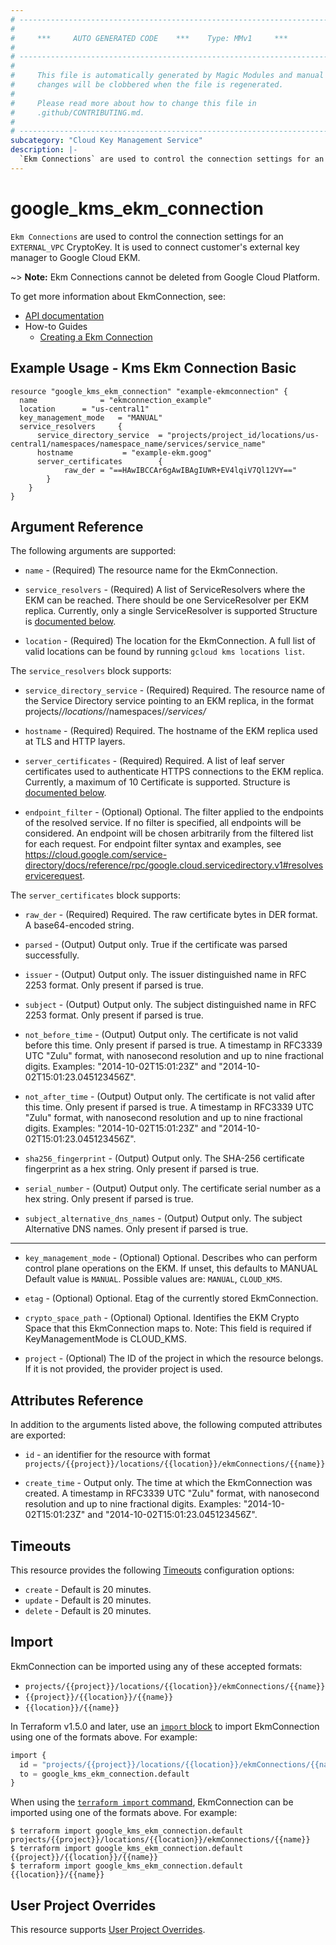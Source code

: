 ```yaml
---
# ----------------------------------------------------------------------------
#
#     ***     AUTO GENERATED CODE    ***    Type: MMv1     ***
#
# ----------------------------------------------------------------------------
#
#     This file is automatically generated by Magic Modules and manual
#     changes will be clobbered when the file is regenerated.
#
#     Please read more about how to change this file in
#     .github/CONTRIBUTING.md.
#
# ----------------------------------------------------------------------------
subcategory: "Cloud Key Management Service"
description: |-
  `Ekm Connections` are used to control the connection settings for an `EXTERNAL_VPC` CryptoKey.
---
```


# google_kms_ekm_connection

`Ekm Connections` are used to control the connection settings for an `EXTERNAL_VPC` CryptoKey.
It is used to connect customer's external key manager to Google Cloud EKM.


~> **Note:** Ekm Connections cannot be deleted from Google Cloud Platform.


To get more information about EkmConnection, see:

* [API documentation](https://cloud.google.com/kms/docs/reference/rest/v1/projects.locations.ekmConnections)
* How-to Guides
    * [Creating a Ekm Connection](https://cloud.google.com/kms/docs/create-ekm-connection)

## Example Usage - Kms Ekm Connection Basic


```hcl
resource "google_kms_ekm_connection" "example-ekmconnection" {
  name            	= "ekmconnection_example"
  location		= "us-central1"
  key_management_mode 	= "MANUAL"
  service_resolvers  	{
      service_directory_service  = "projects/project_id/locations/us-central1/namespaces/namespace_name/services/service_name"
      hostname 			 = "example-ekm.goog"
      server_certificates        {
      		raw_der	= "==HAwIBCCAr6gAwIBAgIUWR+EV4lqiV7Ql12VY=="
      	}
    }
}
```

## Argument Reference

The following arguments are supported:


* `name` -
  (Required)
  The resource name for the EkmConnection.

* `service_resolvers` -
  (Required)
  A list of ServiceResolvers where the EKM can be reached. There should be one ServiceResolver per EKM replica. Currently, only a single ServiceResolver is supported
  Structure is [documented below](#nested_service_resolvers).

* `location` -
  (Required)
  The location for the EkmConnection.
  A full list of valid locations can be found by running `gcloud kms locations list`.


<a name="nested_service_resolvers"></a>The `service_resolvers` block supports:

* `service_directory_service` -
  (Required)
  Required. The resource name of the Service Directory service pointing to an EKM replica, in the format projects/*/locations/*/namespaces/*/services/*

* `hostname` -
  (Required)
  Required. The hostname of the EKM replica used at TLS and HTTP layers.

* `server_certificates` -
  (Required)
  Required. A list of leaf server certificates used to authenticate HTTPS connections to the EKM replica. Currently, a maximum of 10 Certificate is supported.
  Structure is [documented below](#nested_service_resolvers_service_resolvers_server_certificates).

* `endpoint_filter` -
  (Optional)
  Optional. The filter applied to the endpoints of the resolved service. If no filter is specified, all endpoints will be considered. An endpoint will be chosen arbitrarily from the filtered list for each request. For endpoint filter syntax and examples, see https://cloud.google.com/service-directory/docs/reference/rpc/google.cloud.servicedirectory.v1#resolveservicerequest.


<a name="nested_service_resolvers_service_resolvers_server_certificates"></a>The `server_certificates` block supports:

* `raw_der` -
  (Required)
  Required. The raw certificate bytes in DER format. A base64-encoded string.

* `parsed` -
  (Output)
  Output only. True if the certificate was parsed successfully.

* `issuer` -
  (Output)
  Output only. The issuer distinguished name in RFC 2253 format. Only present if parsed is true.

* `subject` -
  (Output)
  Output only. The subject distinguished name in RFC 2253 format. Only present if parsed is true.

* `not_before_time` -
  (Output)
  Output only. The certificate is not valid before this time. Only present if parsed is true.
  A timestamp in RFC3339 UTC "Zulu" format, with nanosecond resolution and up to nine fractional digits. Examples: "2014-10-02T15:01:23Z" and "2014-10-02T15:01:23.045123456Z".

* `not_after_time` -
  (Output)
  Output only. The certificate is not valid after this time. Only present if parsed is true.
  A timestamp in RFC3339 UTC "Zulu" format, with nanosecond resolution and up to nine fractional digits. Examples: "2014-10-02T15:01:23Z" and "2014-10-02T15:01:23.045123456Z".

* `sha256_fingerprint` -
  (Output)
  Output only. The SHA-256 certificate fingerprint as a hex string. Only present if parsed is true.

* `serial_number` -
  (Output)
  Output only. The certificate serial number as a hex string. Only present if parsed is true.

* `subject_alternative_dns_names` -
  (Output)
  Output only. The subject Alternative DNS names. Only present if parsed is true.

- - -


* `key_management_mode` -
  (Optional)
  Optional. Describes who can perform control plane operations on the EKM. If unset, this defaults to MANUAL
  Default value is `MANUAL`.
  Possible values are: `MANUAL`, `CLOUD_KMS`.

* `etag` -
  (Optional)
  Optional. Etag of the currently stored EkmConnection.

* `crypto_space_path` -
  (Optional)
  Optional. Identifies the EKM Crypto Space that this EkmConnection maps to. Note: This field is required if KeyManagementMode is CLOUD_KMS.

* `project` - (Optional) The ID of the project in which the resource belongs.
    If it is not provided, the provider project is used.


## Attributes Reference

In addition to the arguments listed above, the following computed attributes are exported:

* `id` - an identifier for the resource with format `projects/{{project}}/locations/{{location}}/ekmConnections/{{name}}`

* `create_time` -
  Output only. The time at which the EkmConnection was created.
  A timestamp in RFC3339 UTC "Zulu" format, with nanosecond resolution and up to nine fractional digits. Examples: "2014-10-02T15:01:23Z" and "2014-10-02T15:01:23.045123456Z".


## Timeouts

This resource provides the following
[Timeouts](https://developer.hashicorp.com/terraform/plugin/sdkv2/resources/retries-and-customizable-timeouts) configuration options:

- `create` - Default is 20 minutes.
- `update` - Default is 20 minutes.
- `delete` - Default is 20 minutes.

## Import


EkmConnection can be imported using any of these accepted formats:

* `projects/{{project}}/locations/{{location}}/ekmConnections/{{name}}`
* `{{project}}/{{location}}/{{name}}`
* `{{location}}/{{name}}`


In Terraform v1.5.0 and later, use an [`import` block](https://developer.hashicorp.com/terraform/language/import) to import EkmConnection using one of the formats above. For example:

```tf
import {
  id = "projects/{{project}}/locations/{{location}}/ekmConnections/{{name}}"
  to = google_kms_ekm_connection.default
}
```

When using the [`terraform import` command](https://developer.hashicorp.com/terraform/cli/commands/import), EkmConnection can be imported using one of the formats above. For example:

```
$ terraform import google_kms_ekm_connection.default projects/{{project}}/locations/{{location}}/ekmConnections/{{name}}
$ terraform import google_kms_ekm_connection.default {{project}}/{{location}}/{{name}}
$ terraform import google_kms_ekm_connection.default {{location}}/{{name}}
```

## User Project Overrides

This resource supports [User Project Overrides](https://registry.terraform.io/providers/hashicorp/google/latest/docs/guides/provider_reference#user_project_override).

